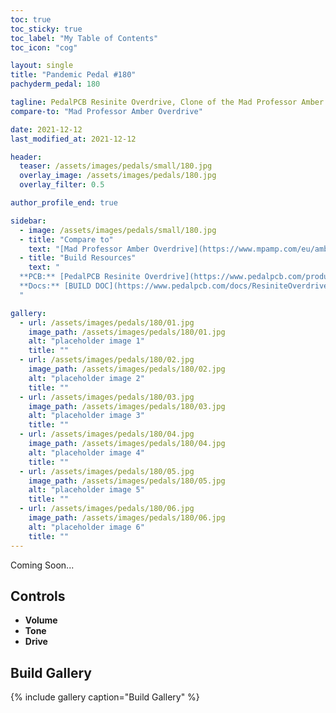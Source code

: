 ```yaml
---
toc: true
toc_sticky: true
toc_label: "My Table of Contents"
toc_icon: "cog"

layout: single
title: "Pandemic Pedal #180"
pachyderm_pedal: 180

tagline: PedalPCB Resinite Overdrive, Clone of the Mad Professor Amber Overdrive<br>"" - 
compare-to: "Mad Professor Amber Overdrive"

date: 2021-12-12
last_modified_at: 2021-12-12

header:
  teaser: /assets/images/pedals/small/180.jpg
  overlay_image: /assets/images/pedals/180.jpg
  overlay_filter: 0.5

author_profile_end: true

sidebar:
  - image: /assets/images/pedals/small/180.jpg
  - title: "Compare to"
    text: "[Mad Professor Amber Overdrive](https://www.mpamp.com/eu/amber-overdrive)"
  - title: "Build Resources"
    text: "
  **PCB:** [PedalPCB Resinite Overdrive](https://www.pedalpcb.com/product/pcb428/)<br>
  **Docs:** [BUILD DOC](https://www.pedalpcb.com/docs/ResiniteOverdrive-PedalPCB.pdf)
  "

gallery:
  - url: /assets/images/pedals/180/01.jpg
    image_path: /assets/images/pedals/180/01.jpg
    alt: "placeholder image 1"
    title: ""
  - url: /assets/images/pedals/180/02.jpg
    image_path: /assets/images/pedals/180/02.jpg
    alt: "placeholder image 2"
    title: ""
  - url: /assets/images/pedals/180/03.jpg
    image_path: /assets/images/pedals/180/03.jpg
    alt: "placeholder image 3"
    title: ""
  - url: /assets/images/pedals/180/04.jpg
    image_path: /assets/images/pedals/180/04.jpg
    alt: "placeholder image 4"
    title: ""
  - url: /assets/images/pedals/180/05.jpg
    image_path: /assets/images/pedals/180/05.jpg
    alt: "placeholder image 5"
    title: ""
  - url: /assets/images/pedals/180/06.jpg
    image_path: /assets/images/pedals/180/06.jpg
    alt: "placeholder image 6"
    title: ""
---
```




Coming Soon...

## Controls

* **Volume**
* **Tone**
* **Drive**

## Build Gallery

{% include gallery caption="Build Gallery" %}
